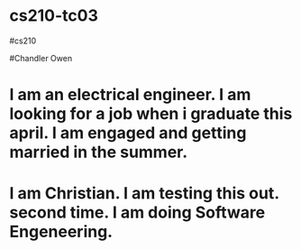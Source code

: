 # cs210-tc03

#cs210

#Chandler Owen

# I am an electrical engineer. I am looking for a job when i graduate this april. I am engaged and getting married in the summer.
# I am Christian. I am testing this out. second time. I am doing Software Engeneering. 

